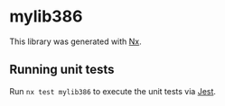 # mylib386

This library was generated with [Nx](https://nx.dev).

## Running unit tests

Run `nx test mylib386` to execute the unit tests via [Jest](https://jestjs.io).
